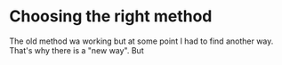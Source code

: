 # Choosing the right method
The old method wa working but at some point I had to find another way. That's why there is a "new way". But 
